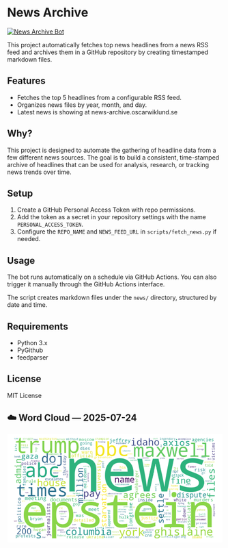 # News Archive 
[![News Archive Bot](https://github.com/wklnd/news-archive/actions/workflows/news-archive.yml/badge.svg)](https://github.com/wklnd/news-archive/actions/workflows/news-archive.yml)

This project automatically fetches top news headlines from a news RSS feed and archives them in a GitHub repository by creating timestamped markdown files.

## Features

- Fetches the top 5 headlines from a configurable RSS feed.
- Organizes news files by year, month, and day.
- Latest news is showing at news-archive.oscarwiklund.se


## Why?

This project is designed to automate the gathering of headline data from a few different news sources. The goal is to build a consistent, time-stamped archive of headlines that can be used for analysis, research, or tracking news trends over time.


## Setup

1. Create a GitHub Personal Access Token with repo permissions.
2. Add the token as a secret in your repository settings with the name `PERSONAL_ACCESS_TOKEN`.
3. Configure the `REPO_NAME` and `NEWS_FEED_URL` in `scripts/fetch_news.py` if needed.

## Usage

The bot runs automatically on a schedule via GitHub Actions. You can also trigger it manually through the GitHub Actions interface.

The script creates markdown files under the `news/` directory, structured by date and time.

## Requirements

- Python 3.x
- PyGithub
- feedparser

## License

MIT License

## ☁️ Word Cloud — 2025-07-24

![Word Cloud](https://raw.githubusercontent.com/wklnd/news-archive/main/media/wordcloud-yesterday.png)
